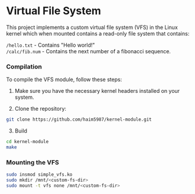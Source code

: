 # Virtual File System

This project implements a custom virtual file system (VFS) in the Linux kernel which when mounted contains a read-only file system that contains:<br>

```/hello.txt``` - Contains &quot;Hello world!&quot;<br>
```/calc/fib.num``` - Contains the next number of a fibonacci sequence.

### <b>Compilation</b>

To compile the VFS module, follow these steps:

1. Make sure you have the necessary kernel headers installed on your system.

2. Clone the repository:

```bash
git clone https://github.com/haim5987/kernel-module.git
```
   
 3. Build
 ```bash 
 cd kernel-module
 make
```

### <b>Mounting the VFS</b>
 ```bash 
sudo insmod simple_vfs.ko
sudo mkdir /mnt/<custom-fs-dir>
sudo mount -t vfs none /mnt/<custom-fs-dir>